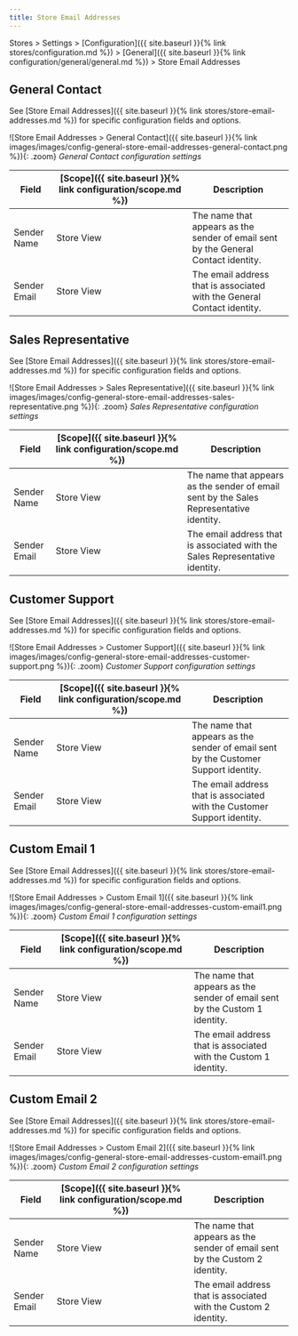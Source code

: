 ```yaml
---
title: Store Email Addresses
---
```


Stores > Settings > [Configuration]({{ site.baseurl }}{% link stores/configuration.md %}) > [General]({{ site.baseurl }}{% link configuration/general/general.md %}) > Store Email Addresses

## General Contact

See [Store Email Addresses]({{ site.baseurl }}{% link stores/store-email-addresses.md %}) for specific configuration fields and options.

![Store Email Addresses > General Contact]({{ site.baseurl }}{% link images/images/config-general-store-email-addresses-general-contact.png %}){: .zoom}
_General Contact configuration settings_

|Field|[Scope]({{ site.baseurl }}{% link configuration/scope.md %})|Description|
|--- |--- |--- |
|Sender Name|Store View|The name that appears as the sender of email sent by the General Contact identity.|
|Sender Email|Store View|The email address that is associated with the General Contact identity.|

## Sales Representative

See [Store Email Addresses]({{ site.baseurl }}{% link stores/store-email-addresses.md %}) for specific configuration fields and options.

![Store Email Addresses > Sales Representative]({{ site.baseurl }}{% link images/images/config-general-store-email-addresses-sales-representative.png %}){: .zoom}
_Sales Representative configuration settings_

|Field|[Scope]({{ site.baseurl }}{% link configuration/scope.md %})|Description|
|--- |--- |--- |
|Sender Name|Store View|The name that appears as the sender of email sent by the Sales Representative identity.|
|Sender Email|Store View|The email address that is associated with the Sales Representative identity.|

## Customer Support

See [Store Email Addresses]({{ site.baseurl }}{% link stores/store-email-addresses.md %}) for specific configuration fields and options.

![Store Email Addresses > Customer Support]({{ site.baseurl }}{% link images/images/config-general-store-email-addresses-customer-support.png %}){: .zoom}
_Customer Support configuration settings_

|Field|[Scope]({{ site.baseurl }}{% link configuration/scope.md %})|Description|
|--- |--- |--- |
|Sender Name|Store View|The name that appears as the sender of email sent by the Customer Support identity.|
|Sender Email|Store View|The email address that is associated with the Customer Support identity.|

## Custom Email 1

See [Store Email Addresses]({{ site.baseurl }}{% link stores/store-email-addresses.md %}) for specific configuration fields and options.

![Store Email Addresses > Custom Email 1]({{ site.baseurl }}{% link images/images/config-general-store-email-addresses-custom-email1.png %}){: .zoom}
_Custom Email 1 configuration settings_

|Field|[Scope]({{ site.baseurl }}{% link configuration/scope.md %})|Description|
|--- |--- |--- |
|Sender Name|Store View|The name that appears as the sender of email sent by the Custom 1 identity.|
|Sender Email|Store View|The email address that is associated with the Custom 1 identity.|

## Custom Email 2

See [Store Email Addresses]({{ site.baseurl }}{% link stores/store-email-addresses.md %}) for specific configuration fields and options.

![Store Email Addresses > Custom Email 2]({{ site.baseurl }}{% link images/images/config-general-store-email-addresses-custom-email1.png %}){: .zoom}
_Custom Email 2 configuration settings_

|Field|[Scope]({{ site.baseurl }}{% link configuration/scope.md %})|Description|
|--- |--- |--- |
|Sender Name|Store View|The name that appears as the sender of email sent by the Custom 2 identity.|
|Sender Email|Store View|The email address that is associated with the Custom 2 identity.|
